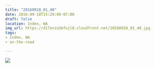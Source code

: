 ```yaml
---
title: "20160918_01_40"
date: 2016-09-18T15:29:09-07:00
draft: false
location: Index, WA
img_url: https://d17enza3bfujl8.cloudfront.net/20160918_01_40.jpg
tags:
- Index, WA
- on-the-road

---
```


![](https://d17enza3bfujl8.cloudfront.net/20160918_01_40.jpg)

